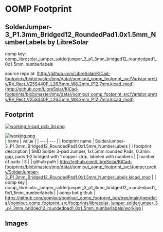 # OOMP Footprint  
## SolderJumper-3_P1.3mm_Bridged12_RoundedPad1.0x1.5mm_NumberLabels  by LibreSolar  
  
oomp key: oomp_libresolar_jumper_solderjumper_3_p1_3mm_bridged12_roundedpad1_0x1_5mm_numberlabels  
  
source repo at: [http://github.com/LibreSolar/KiCad-footprints/blob/master/tmp/data//oomlout_oomp_footprint_src/Varistor.pretty/RV_Rect_V25S440P_L26.5mm_W8.2mm_P12.7mm.kicad_mod](http://github.com/LibreSolar/KiCad-footprints/blob/master/tmp/data//oomlout_oomp_footprint_src/Varistor.pretty/RV_Rect_V25S440P_L26.5mm_W8.2mm_P12.7mm.kicad_mod)  
## Footprint  
  
[![working_kicad_pcb_3d.png](working_kicad_pcb_3d_600.png)](working_kicad_pcb_3d.png)  
  
[![working.png](working_600.png)](working.png)  
| name | value | 
| --- | --- | 
| footprint name | SolderJumper-3_P1.3mm_Bridged12_RoundedPad1.0x1.5mm_NumberLabels | 
| footprint description | SMD Solder 3-pad Jumper, 1x1.5mm rounded Pads, 0.3mm gap, pads 1-2 bridged with 1 copper strip, labeled with numbers | 
| number of pads | 3 | 
| github path | http://github.com/LibreSolar/KiCad-footprints/blob/master/tmp/data//oomlout_oomp_footprint_src/Jumper.pretty/SolderJumper-3_P1.3mm_Bridged12_RoundedPad1.0x1.5mm_NumberLabels.kicad_mod | 
| oomp key | oomp_libresolar_jumper_solderjumper_3_p1_3mm_bridged12_roundedpad1_0x1_5mm_numberlabels | 
| oomp bot github | https://github.com/oomlout/oomlout_oomp_footprint_bot/tree/main/tmp/data//oomlout_oomp_footprint_src/footprints/libresolar_jumper_solderjumper_3_p1_3mm_bridged12_roundedpad1_0x1_5mm_numberlabels/working | 
## Images  
